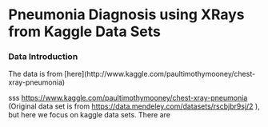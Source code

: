 Pneumonia Diagnosis using XRays from Kaggle Data Sets
===============
<h3 id="Introduction"> Data Introduction </h3>
The data is from [here](http://www.kaggle.com/paultimothymooney/chest-xray-pneumonia) 

sss
https://www.kaggle.com/paultimothymooney/chest-xray-pneumonia (Original data set is from https://data.mendeley.com/datasets/rscbjbr9sj/2 ), but here we focus on kaggle data sets. There are
